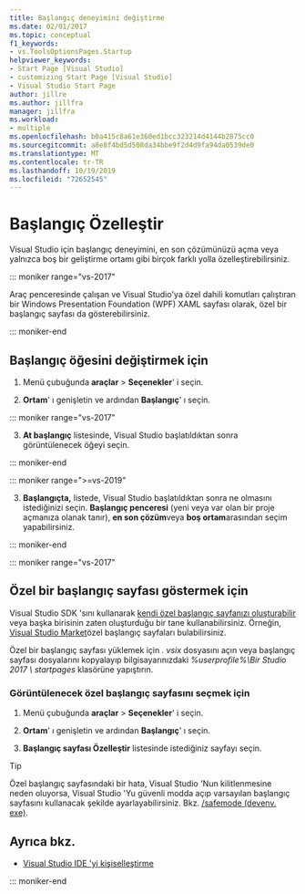 ```yaml
---
title: Başlangıç deneyimini değiştirme
ms.date: 02/01/2017
ms.topic: conceptual
f1_keywords:
- vs.ToolsOptionsPages.Startup
helpviewer_keywords:
- Start Page [Visual Studio]
- customizing Start Page [Visual Studio]
- Visual Studio Start Page
author: jillre
ms.author: jillfra
manager: jillfra
ms.workload:
- multiple
ms.openlocfilehash: b0a415c8a61e360ed1bcc323214d4144b2875cc0
ms.sourcegitcommit: a8e8f4bd5d508da34bbe9f2d4d9fa94da0539de0
ms.translationtype: MT
ms.contentlocale: tr-TR
ms.lasthandoff: 10/19/2019
ms.locfileid: "72652545"
---
```

# <a name="customize-startup"></a>Başlangıç Özelleştir

Visual Studio için başlangıç deneyimini, en son çözümünüzü açma veya yalnızca boş bir geliştirme ortamı gibi birçok farklı yolla özelleştirebilirsiniz.

::: moniker range="vs-2017"

Araç penceresinde çalışan ve Visual Studio'ya özel dahili komutları çalıştıran bir Windows Presentation Foundation (WPF) XAML sayfası olarak, özel bir başlangıç sayfası da gösterebilirsiniz.

::: moniker-end

## <a name="to-change-the-startup-item"></a>Başlangıç öğesini değiştirmek için

1. Menü çubuğunda **araçlar**  > **Seçenekler**' i seçin.

2. **Ortam**' ı genişletin ve ardından **Başlangıç**' ı seçin.

::: moniker range="vs-2017"

3. **At başlangıç** listesinde, Visual Studio başlatıldıktan sonra görüntülenecek öğeyi seçin.

::: moniker-end

::: moniker range=">=vs-2019"

3. **Başlangıçta,** listede, Visual Studio başlatıldıktan sonra ne olmasını istediğinizi seçin. **Başlangıç penceresi** (yeni veya var olan bir proje açmanıza olanak tanır), **en son çözüm**veya **boş ortam**arasından seçim yapabilirsiniz.

::: moniker-end

::: moniker range="vs-2017"

## <a name="to-show-a-custom-start-page"></a>Özel bir başlangıç sayfası göstermek için

Visual Studio SDK 'sını kullanarak [kendi özel başlangıç sayfanızı oluşturabilir](../extensibility/creating-a-custom-start-page.md) veya başka birisinin zaten oluşturduğu bir tane kullanabilirsiniz. Örneğin, [Visual Studio Market](https://marketplace.visualstudio.com/search?target=VS&category=Tools&vsVersion=&subCategory=Start%20Pages&sortBy=Downloads)özel başlangıç sayfaları bulabilirsiniz.

Özel bir başlangıç sayfası yüklemek için *. vsix* dosyasını açın veya başlangıç sayfası dosyalarını kopyalayıp bilgisayarınızdaki *%userprofile%\Bir Studio 2017 \ startpages* klasörüne yapıştırın.

### <a name="to-select-which-custom-start-page-to-display"></a>Görüntülenecek özel başlangıç sayfasını seçmek için

1. Menü çubuğunda **araçlar** > **Seçenekler**' i seçin.

1. **Ortam**' ı genişletin ve ardından **Başlangıç**' ı seçin.

1. **Başlangıç sayfası Özelleştir** listesinde istediğiniz sayfayı seçin.

> [!TIP]
> Özel başlangıç sayfasındaki bir hata, Visual Studio 'Nun kilitlenmesine neden oluyorsa, Visual Studio 'Yu güvenli modda açıp varsayılan başlangıç sayfasını kullanacak şekilde ayarlayabilirsiniz. Bkz. [/safemode (devenv. exe)](../ide/reference/safemode-devenv-exe.md).

## <a name="see-also"></a>Ayrıca bkz.

- [Visual Studio IDE 'yi kişiselleştirme](../ide/personalizing-the-visual-studio-ide.md)

::: moniker-end
